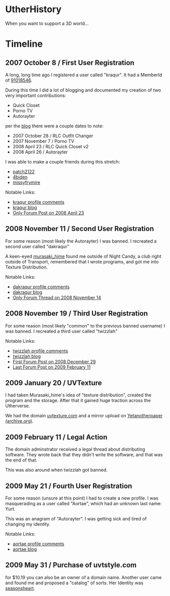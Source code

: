 # UtherHistory

When you want to support a 3D world...

# Timeline

## 2007 October 8 / First User Registration

A long, long time ago I registered a user called "kraqur". It had a MemberId of [91018546](91018546/91018546_google-search-profile-dates.pdf).

During this time I did a lot of blogging and documented my creation of two very important contributions:
- Quick Closet
- Porno TV
- Autorayter

per the [blog](91018546/blog.pdf) there were a couple dates to note:
- 2007 October 28 / RLC Outfit Changer
- 2007 November 7 / Porno TV
- 2008 April 23 / RLC Quick Closet v2
- 2008 April 26 / Autorayter

I was able to make a couple friends during this stretch:
- [patch2122](https://www.utherverse.com/net/profile/view_profile.aspx?MemberId=90659692)
- [4biden](https://www.utherverse.com/net/profile/view_profile.aspx?MemberId=91311133)
- [missyfrymire](https://www.utherverse.com/net/profile/view_profile.aspx?MemberId=90872029)

Notable Links:
- [kraqur profile comments](https://www.utherverse.com/net/profile/all_PComments.aspx?MemberId=91018546)
- [kraqur blog](https://www.utherverse.com/Net/blog/view_blog.aspx?viewLogMId=91018546)
- [Only Forum Post on 2008 April 23](https://forums.utherverse.com/yaf_postsm202996_Shutting-Down-the-Old-Server-on-4-23.aspx#post202996)

## 2008 November 11 / Second User Registration

For some reason (most likely the Autorayter) I was banned. I recreated a second user called "dakraqur"

A keen-eyed [murasaki_hime](https://www.utherverse.com/net/profile/view_profile.aspx?MemberId=90834244) found me outside of Night Candy, a club right outside of Transport, remembered that I wrote programs, and got me into Texture Distribution.

Notable Links:
- [dakraqur profile comments](https://www.utherverse.com/net/profile/all_PComments.aspx?MemberId=92016862)
- [dakraqur blog](https://www.utherverse.com/Net/blog/view_blog.aspx?viewLogMId=92016862)
- [Only Forum Thread on 2008 November 14](https://forums.utherverse.com/yaf_postsm352454_Autorater.aspx#post35245)

## 2008 November 19 / Third User Registration

For some reason (most likely "common" to the previous banned username) I was banned. I recreated a third user called "twizzlah"

Notable Links:
- [twizzlah profile comments](https://www.utherverse.com/net/profile/all_PComments.aspx?MemberId=92446698)
- [twizzlah blog](https://www.utherverse.com/Net/blog/view_blog.aspx?viewLogMId=92446698)
- [First Forum Post on 2008 December 29](https://forums.utherverse.com/yaf_postsm397427_UVTexture--Custom-Textures-Distribution-System.aspx#post397427)
- [Last Forum Post on 2009 February 11](https://forums.utherverse.com/yaf_postsm451719_UVTexture--Custom-Textures-Distribution-System.aspx#post451719)

## 2009 January 20 / UVTexture

I had taken Murasaki_hime's idea of "texture distribution", created the program and the storage. After that it gained huge traction across the Utherverse.

We had the domain [uvtexture.com](https://web.archive.org/web/20090709062557/http://uthernews.com:80/node/817) and a mirror upload on [Yetanotherpaper (archive.org)](https://web.archive.org/web/20090507195924/http://www.uthernews.com:80/node/817).

## 2009 February 11 / Legal Action

The domain adminstrator received a legal thread about distributing software. They wrote back that they didn't write the software, and that was the end of that.

This was also around when twizzlah got banned.

## 2009 May 21 / Fourth User Registration

For some reason (unsure at this point) I had to create a new profile. I was masquerading as a user called "Aortae", which had an unknown last name: Yurt.

This was an anagram of "Autorayter". I was getting sick and tired of changing my identity.

Notable Links:
- [aortae profile comments](https://www.utherverse.com/net/profile/all_PComments.aspx?MemberId=93612218)
- [aortae blog](https://www.utherverse.com/Net/blog/view_blog.aspx?viewLogMId=93612218)

## 2009 May 31 / Purchase of uvtstyle.com

for $10.19 you can also be an owner of a domain name. Another user came and found me and proposed a "catalog" of sorts. Her Identity was [seasonsheart](https://www.utherverse.com/net/profile/view_profile.aspx?MemberID=92046962).
